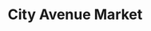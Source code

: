 ---
title: "City Avenue Market"
url: /vancouver/city-avenue-market-west-broadway/
shop: Supermarkt
---